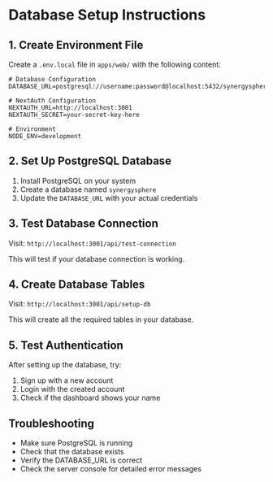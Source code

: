 # Database Setup Instructions

## 1. Create Environment File

Create a `.env.local` file in `apps/web/` with the following content:

```env
# Database Configuration
DATABASE_URL=postgresql://username:password@localhost:5432/synergysphere

# NextAuth Configuration
NEXTAUTH_URL=http://localhost:3001
NEXTAUTH_SECRET=your-secret-key-here

# Environment
NODE_ENV=development
```

## 2. Set Up PostgreSQL Database

1. Install PostgreSQL on your system
2. Create a database named `synergysphere`
3. Update the `DATABASE_URL` with your actual credentials

## 3. Test Database Connection

Visit: `http://localhost:3001/api/test-connection`

This will test if your database connection is working.

## 4. Create Database Tables

Visit: `http://localhost:3001/api/setup-db`

This will create all the required tables in your database.

## 5. Test Authentication

After setting up the database, try:
1. Sign up with a new account
2. Login with the created account
3. Check if the dashboard shows your name

## Troubleshooting

- Make sure PostgreSQL is running
- Check that the database exists
- Verify the DATABASE_URL is correct
- Check the server console for detailed error messages
